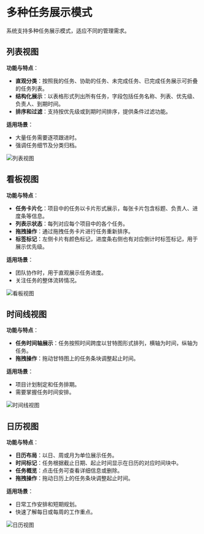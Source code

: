 

# 多种任务展示模式

系统支持多种任务展示模式，适应不同的管理需求。

## 列表视图
**功能与特点**：
- **直观分类**：按照我的任务、协助的任务、未完成任务、已完成任务展示可折叠的任务列表。
- **结构化展示**：以表格形式列出所有任务，字段包括任务名称、列表、优先级、负责人、到期时间。
- **排序和过滤**：支持按优先级或到期时间排序，提供条件过滤功能。

**适用场景**：
- 大量任务需要逐项跟进时。
- 强调任务细节及分类归档。


![列表视图](/images/pro_vimo_1.png)

## 看板视图
**功能与特点**：
- **任务卡片化**：项目中的任务以卡片形式展示，每张卡片包含标题、负责人、进度条等信息。
- **列表示状态**：每列对应每个项目中的各个任务。
- **拖拽操作**：通过拖拽任务卡片进行任务重新排序。
- **标签标记**：左侧卡片有颜色标记，进度条右侧也有对应倒计时标签标记，用于展示优先级。

**适用场景**：
- 团队协作时，用于直观展示任务进度。
- 关注任务的整体流转情况。

![看板视图](/images/pro_vimo_2.png)

## 时间线视图
**功能与特点**：
- **任务时间轴展示**：任务按照时间跨度以甘特图形式排列，横轴为时间，纵轴为任务。
- **拖拽操作**：拖动甘特图上的任务条块调整起止时间。

**适用场景**：
- 项目计划制定和任务排期。
- 需要掌握任务时间安排。

![时间线视图](/images/pro_vimo_3.png)

## 日历视图

 **功能与特点**：

- **日历布局**：以日、周或月为单位展示任务。
- **时间标记**：任务根据截止日期、起止时间显示在日历的对应时间块中。
- **任务概览**：点击任务可查看详细信息或删除。
- **拖拽操作**：拖动日历上的任务条块调整起止时间。

**适用场景**：
- 日常工作安排和短期规划。
- 快速了解每日或每周的工作重点。

![日历视图](/images/pro_vimo_4.png)